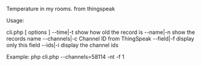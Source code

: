 Temperature in my rooms.
from thingspeak

Usage:

cli.php [ options ]
--time|-t              show how old  the record is
--name|-n              show the records name
--channels|-c <string> Channel ID from ThingSpeak
--field|-f <string>    display only this field
--ids|-i               display the channel ids

Example:
php cli.php --channels=58114 -nt -f 1
